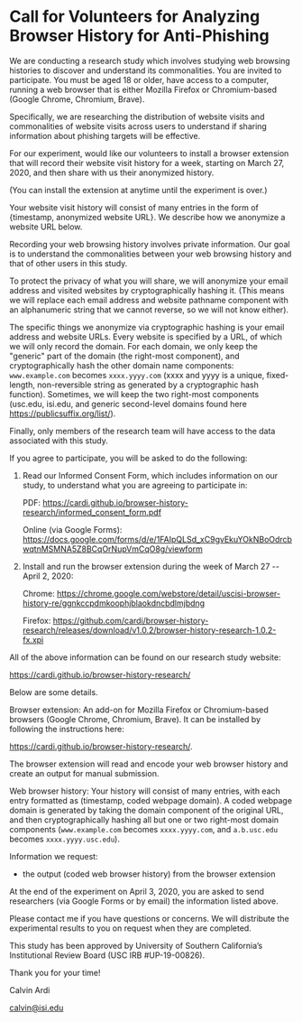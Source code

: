 # Call for Volunteers for Analyzing Browser History for Anti-Phishing

We are conducting a research study which involves studying web browsing
histories to discover and understand its commonalities. You are invited
to participate. You must be aged 18 or older, have access to a computer,
running a web browser that is either Mozilla Firefox or Chromium-based
(Google Chrome, Chromium, Brave).

Specifically, we are researching the distribution of website visits and
commonalities of website visits across users to understand if sharing
information about phishing targets will be effective.

For our experiment, would like our volunteers to install a browser
extension that will record their website visit history for a week,
starting on March 27, 2020, and then share with us their anonymized
history.

(You can install the extension at anytime until the experiment is over.)

Your website visit history will consist of many entries in the form of
{timestamp, anonymized website URL}. We describe how we anonymize a
website URL below.

Recording your web browsing history involves private information. Our
goal is to understand the commonalities between your web browsing
history and that of other users in this study.

To protect the privacy of what you will share, we will anonymize your
email address and visited websites by cryptographically hashing it.
(This means we will replace each email address and website pathname
component with an alphanumeric string that we cannot reverse, so we will
not know either).

The specific things we anonymize via cryptographic hashing is your email
address and website URLs. Every website is specified by a URL, of which
we will only record the domain. For each domain, we only keep the
"generic" part of the domain (the right-most component), and
cryptographically hash the other domain name components:
`www.example.com` becomes `xxxx.yyyy.com` (xxxx and yyyy is a unique,
fixed-length, non-reversible string as generated by a cryptographic hash
function). Sometimes, we will keep the two right-most components
(usc.edu, isi.edu, and generic second-level domains found here
https://publicsuffix.org/list/).

Finally, only members of the research team will have access to the data
associated with this study.

If you agree to participate, you will be asked to do the following:

1) Read our Informed Consent Form, which includes information on our
   study, to understand what you are agreeing to participate in:

   PDF: <https://cardi.github.io/browser-history-research/informed_consent_form.pdf>

   Online (via Google Forms): <https://docs.google.com/forms/d/e/1FAIpQLSd_xC9gvEkuYOkNBoOdrcbwqtnMSMNA5Z8BCqOrNupVmCqO8g/viewform>

2) Install and run the browser extension during the week of March 27 --
   April 2, 2020:

   Chrome: <https://chrome.google.com/webstore/detail/uscisi-browser-history-re/ggnkccpdmkoophjblaokdncbdlmjbdng>

   Firefox: <https://github.com/cardi/browser-history-research/releases/download/v1.0.2/browser-history-research-1.0.2-fx.xpi>

All of the above information can be found on our research study website:

  <https://cardi.github.io/browser-history-research/>


Below are some details.

Browser extension: An add-on for Mozilla Firefox or Chromium-based
browsers (Google Chrome, Chromium, Brave). It can be installed by
following the instructions here:

  <https://cardi.github.io/browser-history-research/>.

The browser extension will read and encode your web browser history and
create an output for manual submission.

Web browser history: Your history will consist of many entries, with
each entry formatted as (timestamp, coded webpage domain). A coded
webpage domain is generated by taking the domain component of the
original URL, and then cryptographically hashing all but one or two
right-most domain components (`www.example.com` becomes `xxxx.yyyy.com`,
and `a.b.usc.edu` becomes `xxxx.yyyy.usc.edu`).

Information we request:

- the output (coded web browser history) from the browser extension

At the end of the experiment on April 3, 2020, you are asked to send
researchers (via Google Forms or by email) the information listed above.

Please contact me if you have questions or concerns. We will distribute
the experimental results to you on request when they are completed.

This study has been approved by University of Southern California’s
Institutional Review Board (USC IRB #UP-19-00826).

Thank you for your time!

Calvin Ardi

<calvin@isi.edu>

